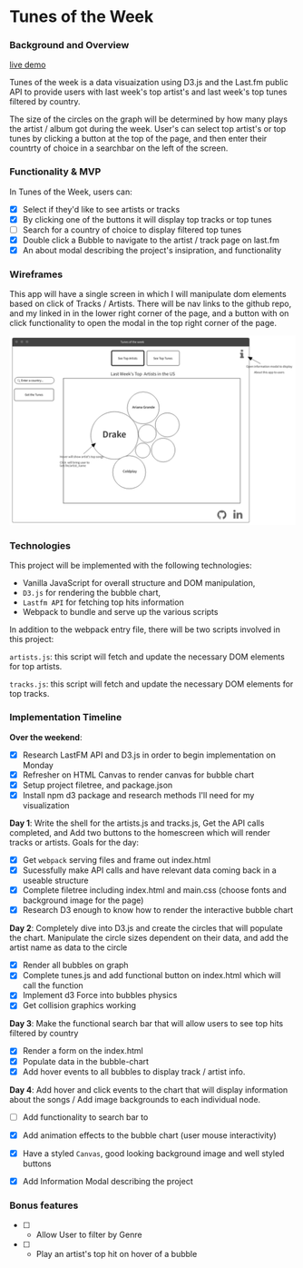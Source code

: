 # Tunes of the Week
### Background and Overview

[live demo](https://robertfarb.github.io/tunes-of-the-week/)

Tunes of the week is a data visuaization using D3.js and the Last.fm public API to provide users with last week's top artist's and last week's top tunes filtered by country.

The size of the circles on the graph will be determined by how many plays the artist / album got during the week. User's can select top artist's or top tunes by clicking a button at the top of the page, and then enter their countrty of choice in a searchbar on the left of the screen.


### Functionality & MVP  

In Tunes of the Week, users can:

- [x] Select if they'd like to see artists or tracks
- [x] By clicking one of the buttons it will display top tracks or top tunes
- [ ] Search for a country of choice to display filtered top tunes
- [x] Double click a Bubble to navigate to the artist / track page on last.fm
- [x] An about modal describing the project's insipration, and functionality

### Wireframes

This app will have a single screen in which I will manipulate dom elements based on click of Tracks / Artists. There will be nav links to the github repo, and my linked in in the lower right corner of the page, and a button with on click functionality to open the modal in the top right corner of the page.  


![wireframes](docs/wireframe.png)

### Technologies

This project will be implemented with the following technologies:

- Vanilla JavaScript for overall structure and DOM manipulation,
- `D3.js` for rendering the bubble chart,
- `Lastfm API` for fetching top hits information
- Webpack to bundle and serve up the various scripts

In addition to the webpack entry file, there will be two scripts involved in this project:

`artists.js`: this script will fetch and update the necessary DOM elements for top artists.

`tracks.js`: this script will fetch and update the necessary DOM elements for top tracks.

### Implementation Timeline

**Over the weekend**:
- [x] Research LastFM API and D3.js in order to begin implementation on Monday
- [x] Refresher on HTML Canvas to render canvas for bubble chart
- [x] Setup project filetree, and package.json
- [x] Install npm d3 package and research methods I'll need for my visualization

**Day 1**: Write the shell for the artists.js and tracks.js, Get the API calls completed, and Add two buttons to the homescreen which will render tracks or artists.  Goals for the day:

- [x] Get `webpack` serving files and frame out index.html
- [x] Sucessfully make API calls and have relevant data coming back in a useable structure
- [x] Complete filetree including index.html and main.css (choose fonts and background image for the page)
- [x] Research D3 enough to know how to render the interactive bubble chart

**Day 2**: Completely dive into D3.js and create the circles that will populate the chart. Manipulate the circle sizes dependent on their data, and add the artist name as data to the circle

- [x] Render all bubbles on graph
- [x] Complete tunes.js and add functional button on index.html which will call the function
- [x] Implement d3 Force into bubbles physics
- [x] Get collision graphics working

**Day 3**: Make the functional search bar that will allow users to see top hits filtered by country

- [x] Render a form on the index.html
- [x] Populate data in the bubble-chart
- [x] Add hover events to all bubbles to display track / artist info.

**Day 4**: Add hover and click events to the chart that will display information about the songs / Add image backgrounds to each individual node.

- [ ] Add functionality to search bar to 
- [x] Add animation effects to the bubble chart (user mouse interactivity)
- [x] Have a styled `Canvas`, good looking background image and well styled buttons
- [x] Add Information Modal describing the project


### Bonus features

- [ ] - Allow User to filter by Genre
- [ ] - Play an artist's top hit on hover of a bubble
